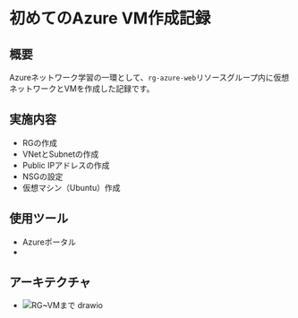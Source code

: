 # 初めてのAzure VM作成記録

## 概要
Azureネットワーク学習の一環として、`rg-azure-web`リソースグループ内に仮想ネットワークとVMを作成した記録です。

## 実施内容
- RGの作成
- VNetとSubnetの作成
- Public IPアドレスの作成
- NSGの設定
- 仮想マシン（Ubuntu）作成

## 使用ツール
- Azureポータル
-
## アーキテクチャ
- ![RG~VMまで drawio](https://github.com/user-attachments/assets/a8ad9988-72e4-4b1b-9c36-34f9b982955b)
